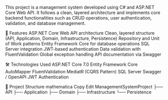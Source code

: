 This project is a management system developed using C# and ASP.NET Core Web API. It follows a clean, layered architecture and implements core backend functionalities such as CRUD operations, user authentication, validation, and database management.

📌 Features
ASP.NET Core Web API architecture
Clean, layered structure (API, Application, Domain, Infrastructure, Persistence)
Repository and Unit of Work patterns
Entity Framework Core for database operations
SQL Server integration
JWT-based authentication
Data validation with FluentValidation
Global exception handling
API documentation via Swagger

🛠️ Technologies Used
ASP.NET Core 7.0
Entity Framework Core
AutoMapper
FluentValidation
MediatR (CQRS Pattern)
SQL Server
Swagger / OpenAPI
JWT Authentication

📁 Project Structure
mathematica
Copy
Edit
ManagementSystemProject
├── API
├── Application
├── Domain
├── Infrastructure
└── Persistence
